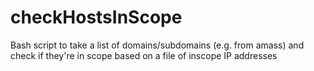 # checkHostsInScope
Bash script to take a list of domains/subdomains (e.g. from amass) and check if they're in scope based on a file of inscope IP addresses
